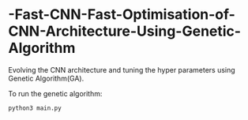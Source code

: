 # -Fast-CNN-Fast-Optimisation-of-CNN-Architecture-Using-Genetic-Algorithm
Evolving the CNN architecture and tuning the hyper parameters using Genetic Algorithm(GA).

To run the genetic algorithm:

```python3 main.py```
